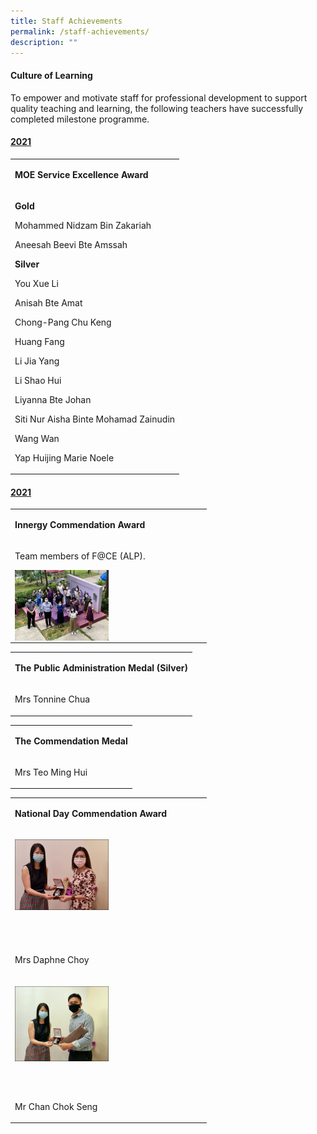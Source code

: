 ```yaml
---
title: Staff Achievements
permalink: /staff-achievements/
description: ""
---
```

<h4><strong>Culture of Learning</strong></h4>
<p>To empower and motivate staff for professional development to support quality teaching and learning, the following teachers have successfully completed milestone programme.</p>
<h4><span style="text-decoration: underline;"><strong>2021</strong></span></h4>
<table width="571">
<tbody>
<tr>
<td>
<p><strong>MOE Service Excellence Award</strong></p>
</td>
</tr>
<tr>
<td>
<p><strong>Gold</strong></p>
<p>Mohammed Nidzam Bin Zakariah</p>
<p>Aneesah Beevi Bte Amssah</p>
<p><strong>Silver</strong></p>
<p>You Xue Li</p>
<p>Anisah Bte Amat</p>
<p>Chong-Pang Chu Keng</p>
<p>Huang Fang</p>
<p>Li Jia Yang</p>
<p>Li Shao Hui</p>
<p>Liyanna Bte Johan</p>
<p>Siti Nur Aisha Binte Mohamad Zainudin</p>
<p>Wang Wan</p>
<p>Yap Huijing Marie Noele</p>
</td>
</tr>
</tbody>
</table>
<h4><span style="text-decoration: underline;"><strong>2021</strong></span></h4>
<table width="571">
<tbody>
<tr>
<td>
<p><strong>Innergy Commendation Award</strong></p>
</td>
</tr>
<tr>
<td>
<p>Team members of F@CE (ALP).</p>
<p><img style="width: 50%;" src="/images/staff1.jpeg" align = "left" /></p>
</td>
</tr>
</tbody>
</table>
<table width="571">
<tbody>
<tr>
<td>
<p><strong>The Public Administration Medal (Silver)</strong></p>
</td>
</tr>
<tr>
<td>
<p>Mrs Tonnine Chua</p>
</td>
</tr>
</tbody>
</table>
<table width="571">
<tbody>
<tr>
<td>
<p><strong>The Commendation Medal</strong></p>
</td>
</tr>
<tr>
<td>
<p>Mrs Teo Ming Hui</p>
</td>
</tr>
</tbody>
</table>
<table width="571">
<tbody>
<tr>
<td>
<p><strong>National Day Commendation Award</strong></p>
</td>
</tr>
<tr>
<td>
<p><img style="width: 50%;" src="/images/staff2.png" align = "left" /></p><br><br><br><br><br><br><br><br><br><br>
<p>Mrs Daphne Choy</p>
</td>
</tr>
<tr>
<td>
<p><img style="width: 50%;" src="/images/staff3.png" align = "left" /></p><br><br><br><br><br><br><br><br><br><br>
<p>Mr Chan Chok Seng</p>
</td>
</tr>
</tbody>
</table>